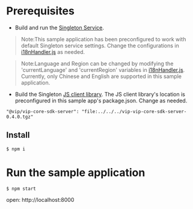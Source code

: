 # Prerequisites
- Build and run the [Singleton Service](https://github.com/vmware/singleton).

> Note:This sample application has been preconfigured to work with default Singleton service settings. Change the configurations in [i18nHandler.js](https://github.com/vmware/singleton/tree/g11n-js-client/samples/server/express/i18n/i18nHandler.js) as needed.

> Note:Language and Region can be changed by modifying the 'currentLanguage' and 'currentRegion' variables in  [i18nHandler.js](https://github.com/vmware/singleton/tree/g11n-js-client/samples/server/express/i18n/i18nHandler.js). Currently, only Chinese and English are supported in this sample application.

- Build the Singleton [JS client library](https://github.com/vmware/singleton/tree/g11n-js-client). The JS client library's location is preconfigured in this sample app's package.json. Change as needed.
```
"@vip/vip-core-sdk-server": "file:../../../vip-vip-core-sdk-server-0.4.0.tgz"
```

## Install 
```
$ npm i
```

# Run the sample application

```
$ npm start
```

open: http://localhost:8000